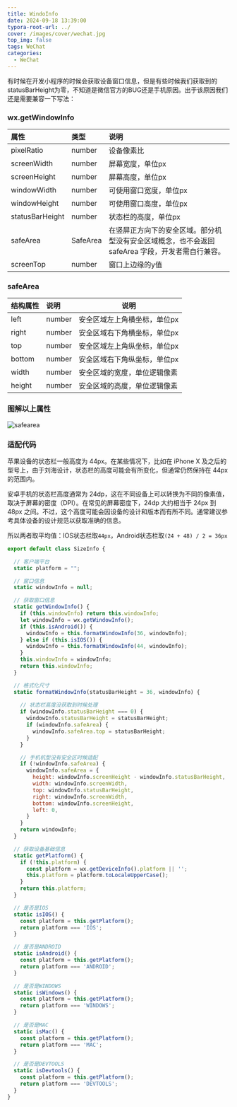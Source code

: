 ```yaml
---
title: WindoInfo
date: 2024-09-18 13:39:00
typora-root-url: ../
cover: /images/cover/wechat.jpg
top_img: false
tags: WeChat
categories:
  - WeChat
---
```


有时候在开发小程序的时候会获取设备窗口信息，但是有些时候我们获取到的statusBarHeight为零，不知道是微信官方的BUG还是手机原因。出于该原因我们还是需要兼容一下写法：

### wx.getWindowInfo

| 属性            | 类型     | 说明                                                         |
| :-------------- | :------- | :----------------------------------------------------------- |
| pixelRatio      | number   | 设备像素比                                                   |
| screenWidth     | number   | 屏幕宽度，单位px                                             |
| screenHeight    | number   | 屏幕高度，单位px                                             |
| windowWidth     | number   | 可使用窗口宽度，单位px                                       |
| windowHeight    | number   | 可使用窗口高度，单位px                                       |
| statusBarHeight | number   | 状态栏的高度，单位px                                         |
| safeArea        | SafeArea | 在竖屏正方向下的安全区域。部分机型没有安全区域概念，也不会返回 safeArea 字段，开发者需自行兼容。 |
| screenTop       | number   | 窗口上边缘的y值                                              |

### safeArea

| 结构属性 | 说明   | 说明                         |
| :------- | :----- | ---------------------------- |
| left     | number | 安全区域左上角横坐标，单位px |
| right    | number | 安全区域右下角横坐标，单位px |
| top      | number | 安全区域左上角纵坐标，单位px |
| bottom   | number | 安全区域右下角纵坐标，单位px |
| width    | number | 安全区域的宽度，单位逻辑像素 |
| height   | number | 安全区域的高度，单位逻辑像素 |

### 图解以上属性

![safearea](/../assets/safearea.png)

### 适配代码

苹果设备的状态栏一般高度为 44px。在某些情况下，比如在 iPhone X 及之后的型号上，由于刘海设计，状态栏的高度可能会有所变化，但通常仍然保持在 44px 的范围内。

安卓手机的状态栏高度通常为 24dp，这在不同设备上可以转换为不同的像素值，取决于屏幕的密度（DPI）。在常见的屏幕密度下，24dp 大约相当于 24px 到 48px 之间。不过，这个高度可能会因设备的设计和版本而有所不同。通常建议参考具体设备的设计规范以获取准确的信息。

所以两者取平均值：IOS状态栏取`44px`，Android状态栏取`(24 + 48) / 2 = 36px`

```javascript
export default class SizeInfo {

  // 客户端平台
  static platform = "";

  // 窗口信息
  static windowInfo = null;

  // 获取窗口信息
  static getWindowInfo() {
    if (this.windowInfo) return this.windowInfo;
    let windowInfo = wx.getWindowInfo();
    if (this.isAndroid()) {
      windowInfo = this.formatWindowInfo(36, windowInfo);
    } else if (this.isIOS()) {
      windowInfo = this.formatWindowInfo(44, windowInfo);
    }
    this.windowInfo = windowInfo;
    return this.windowInfo;
  }

  // 格式化尺寸
  static formatWindowInfo(statusBarHeight = 36, windowInfo) {
    
    // 状态栏高度没获取到时候处理
    if (windowInfo.statusBarHeight === 0) {
      windowInfo.statusBarHeight = statusBarHeight;
      if (windowInfo.safeArea) {  
        windowInfo.safeArea.top = statusBarHeight;
      }
    }

    // 手机机型没有安全区时候适配
    if (!windowInfo.safeArea) {
      windowInfo.safeArea = {
        height: windowInfo.screenHeight - windowInfo.statusBarHeight,
        width: windowInfo.screenWidth,
        top: windowInfo.statusBarHeight,
        right: windowInfo.screenWidth,
        bottom: windowInfo.screenHeight,
        left: 0,
      }
    }
    return windowInfo;
  }

  // 获取设备基础信息
  static getPlatform() {
    if (!this.platform) {
      const platform = wx.getDeviceInfo().platform || '';
      this.platform = platform.toLocaleUpperCase();
    }
    return this.platform;
  }

  // 是否是IOS
  static isIOS() {
    const platform = this.getPlatform();
    return platform === 'IOS';
  }

  // 是否是ANDROID
  static isAndroid() {
    const platform = this.getPlatform();
    return platform === 'ANDROID';
  }

  // 是否是WINDOWS
  static isWindows() {
    const platform = this.getPlatform();
    return platform === 'WINDOWS';
  }

  // 是否是MAC
  static isMac() {
    const platform = this.getPlatform();
    return platform === 'MAC';
  }

  // 是否是DEVTOOLS
  static isDevtools() {
    const platform = this.getPlatform();
    return platform === 'DEVTOOLS';
  }
}
```


